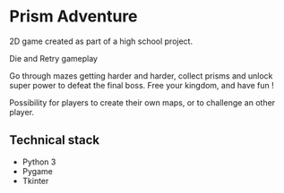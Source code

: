 # Prism Adventure

2D game created as part of a high school project.

Die and Retry gameplay

Go through mazes getting harder and harder, collect prisms and unlock super power to defeat the final boss. Free your kingdom, and have fun !

Possibility for players to create their own maps, or to challenge an other player.

## Technical stack
- Python 3
- Pygame
- Tkinter
